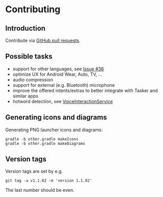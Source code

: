 Contributing
============

Introduction
------------

Contribute via [GitHub pull requests](https://help.github.com/articles/using-pull-requests/).


Possible tasks
--------------

- support for other languages, see [Issue #38](https://github.com/Kaljurand/K6nele/issues/38)
- optimize UX for Android Wear, Auto, TV, ...
- audio compression
- support for external (e.g. Bluetooth) microphone
- improve the offered intents/extras to better integrate with Tasker and similar apps
- hotword detection, see [VoiceInteractionService](https://developer.android.com/reference/android/service/voice/VoiceInteractionService.html)


Generating icons and diagrams
-----------------------------

Generating PNG launcher icons and diagrams:

    gradle -b other.gradle makeIcons
    gradle -b other.gradle makeDiagrams


Version tags
------------

Version tags are set by e.g.

    git tag -a v1.1.02 -m 'version 1.1.02'

The last number should be even.
